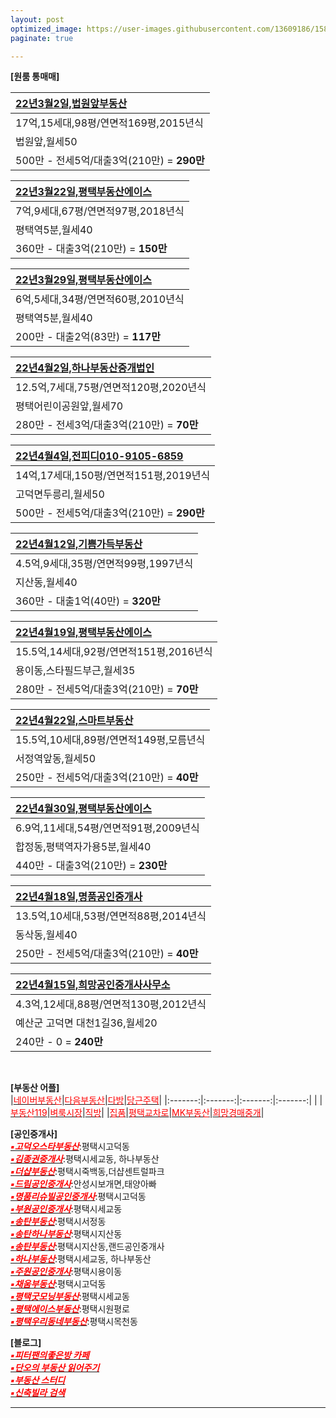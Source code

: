 ```yaml
---
layout: post
optimized_image: https://user-images.githubusercontent.com/13609186/158834851-5c5d7736-001b-448d-8bb6-eb99f2f16233.jpg
paginate: true

---
```



**[원룸 통매매]** <br>

|[22년3월2일,법원앞부동산](https://blog.naver.com/govl8800/222262210611)|
|:-----|
|17억,15세대,98평/연면적169평,2015년식|
|법원앞,월세50|
|500만 - 전세5억/대출3억(210만) = **290만**|

|[22년3월22일,평택부동산에이스](https://www.youtube.com/watch?v=x5KwVnAl1z0&t=127s)|
|:-----|
|7억,9세대,67평/연면적97평,2018년식|
|평택역5분,월세40|
|360만 - 대출3억(210만) = **150만**|

|[22년3월29일,평택부동산에이스](https://www.youtube.com/watch?v=HonDAsvhiEQ)|
|:-----|
|6억,5세대,34평/연면적60평,2010년식|
|평택역5분,월세40|
|200만 - 대출2억(83만) = **117만**|

|[22년4월2일,하나부동산중개법인](https://www.youtube.com/watch?v=wWD_Xed9SM0)|
|:-----|
|12.5억,7세대,75평/연면적120평,2020년식|
|평택어린이공원앞,월세70|
|280만 - 전세3억/대출3억(210만) = **70만**|

|[22년4월4일,전피디010-9105-6859](https://www.youtube.com/watch?v=wWD_Xed9SM0)|
|:-----|
|14억,17세대,150평/연면적151평,2019년식|
|고덕면두릉리,월세50|
|500만 - 전세5억/대출3억(210만) = **290만**|

|[22년4월12일,기쁨가득부동산](https://blog.naver.com/gasumi00/222698450693)|
|:-----|
|4.5억,9세대,35평/연면적99평,1997년식|
|지산동,월세40|
|360만 - 대출1억(40만) = **320만**|

|[22년4월19일,평택부동산에이스](https://www.youtube.com/watch?v=LNoGoRCrMn0)|
|:-----|
|15.5억,14세대,92평/연면적151평,2016년식|
|용이동,스타필드부근,월세35|
|280만 - 전세5억/대출3억(210만) = **70만**|

|[22년4월22일,스마트부동산](https://blog.naver.com/lkbmsk/222707972683)|
|:-----|
|15.5억,10세대,89평/연면적149평,모름년식|
|서정역앞동,월세50|
|250만 - 전세5억/대출3억(210만) = **40만**|

|[22년4월30일,평택부동산에이스](https://www.youtube.com/watch?v=HvHCyST-LRc&t=49s)|
|:-----|
|6.9억,11세대,54평/연면적91평,2009년식|
|합정동,평택역자가용5분,월세40|
|440만 - 대출3억(210만) = **230만**|

|[22년4월18일,명품공인중개사](https://www.youtube.com/watch?v=xhiwMpkxOUY)|
|:-----|
|13.5억,10세대,53평/연면적88평,2014년식|
|동삭동,월세40|
|250만 - 전세5억/대출3억(210만) = **40만**|

|[22년4월15일,희망공인중개사사무소](https://www.youtube.com/watch?v=__8VMXMJ-YQ)|
|:-----|
|4.3억,12세대,88평/연면적130평,2012년식|
|예산군 고덕면 대천1길36,월세20|
|240만 - 0 = **240만**|

<br>

**[부동산 어플]** <br>
|[<span style="color:red">네이버부동산</span>](https://land.naver.com/)|[<span style="color:red">다음부동산</span>](https://realty.daum.net/)|[<span style="color:red">다방</span>](https://dabangapp.com/)|[<span style="color:red">당근주택</span>](https://crhousing.co.kr/index.php?usr_view=pc)|
|:-------:|:-------:|:-------:|:-------:|
|   |[<span style="color:red">부동산119</span>](https://www.bd119.com/realty/realty_list.asp?RealtyType=E&sido=%B0%E6%B1%E2)|[<span style="color:red">벼룩시장</span>](https://www.findhouse.co.kr/land/map/web/index.do?typeThing1=01)|[<span style="color:red">직방</span>](https://www.zigbang.com/)|
|[<span style="color:red">집품</span>](https://www.zippoom.com/)|[<span style="color:red">평택교차로</span>](http://land.ptkcr.com/offer/?cateid_group=0001&trade=1)|[<span style="color:red">MK부동산</span>](https://land.bizmk.kr/memul/list.php?bubcode=4122000000&mgroup=A&mclass=A01%2CA02%2CA03&bdiv=A&areadiv=&mseq=&JMJ=)|[<span style="color:red">희망경매중개</span>](http://m.withace.co.kr/beauty1092)|


**[공인중개사]** <br>
[<span style="color:red">***▪고덕오스타부동산***</span>](https://blog.naver.com/mj6975):평택시고덕동<br>
[<span style="color:red">***▪김종권중개사***</span>](https://www.youtube.com/channel/UCaxZObFqwNeqfGbiWEnGb6w/videos):평택시세교동, 하나부동산<br>
[<span style="color:red">***▪더샵부동산***</span>](https://blog.naver.com/ansunghouse):평택시죽백동,더샵센트럴파크<br>
[<span style="color:red">***▪드림공인중개사***</span>](https://blog.naver.com/jungshjoa):안성시보개면,태양아빠<br>
[<span style="color:red">***▪명품리슈빌공인중개사***</span>](https://blog.naver.com/dw6066):평택시고덕동<br>
[<span style="color:red">***▪부원공인중개사***</span>](https://blog.naver.com/yuri8515):평택시세교동<br>
[<span style="color:red">***▪송탄부동산***</span>](https://blog.naver.com/lkbmsk):평택시서정동<br>
[<span style="color:red">***▪송탄하나부동산***</span>](https://blog.naver.com/jjs612407):평택시지산동<br>
[<span style="color:red">***▪송탄부동산***</span>](https://blog.naver.com/phs1237):평택시지산동,랜드공인중개사<br>
[<span style="color:red">***▪하나부동산***</span>](https://blog.naver.com/scale9999):평택시세교동, 하나부동산<br>
[<span style="color:red">***▪주원공인중개사***</span>](http://x8020.kmswb.kr/):평택시용이동<br>
[<span style="color:red">***▪채움부동산***</span>](https://blog.naver.com/tpgus227):평택시고덕동<br>
[<span style="color:red">***▪평택굿모닝부동산***</span>](https://blog.naver.com/good6990):평택시세교동<br>
[<span style="color:red">***▪평택에이스부동산***</span>](https://blog.naver.com/happy4uim):평택시원평로<br>
[<span style="color:red">***▪평택우리동네부동산***</span>](https://blog.naver.com/milee8944):평택시목천동<br>

**[블로그]** <br>
[<span style="color:red">***▪피터팬의좋은방 카페***</span>](https://cafe.naver.com/kig/16752767)<br>
[<span style="color:red">***▪단오의 부동산 읽어주기***</span>](https://blog.naver.com/PostList.naver?blogId=gold5834989&from=postList&categoryNo=10)<br>
[<span style="color:red">***▪부동산 스터디***</span>](https://cafe.naver.com/jaegebal/3660663)<br>
[<span style="color:red">***▪신축빌라 검색***</span>](http://sellinghousing.kr/grid)<br>








---

